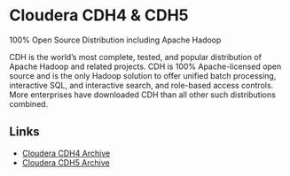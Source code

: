 # Cloudera CDH4 & CDH5

100% Open Source Distribution including Apache Hadoop

CDH is the world’s most complete, tested, and popular distribution of Apache Hadoop and related projects. CDH is 100% Apache-licensed open source and is the only Hadoop solution to offer unified batch processing, interactive SQL, and interactive search, and role-based access controls. More enterprises have downloaded CDH than all other such distributions combined.


## Links

- [Cloudera CDH4 Archive](http://archive.cloudera.com/cdh4/cdh/4/)
- [Cloudera CDH5 Archive](http://archive.cloudera.com/cdh5/cdh/5/)
